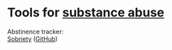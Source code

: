 
# Tools for [substance abuse](https://adequate.life/substances/)

Abstinence tracker:  
[Sobriety](https://f-droid.org/packages/com.katiearose.sobriety/) ([GitHub](https://github.com/KiARC/Sobriety))
